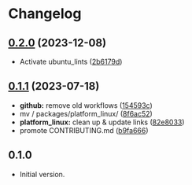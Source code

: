 # Changelog

## [0.2.0](https://github.com/canonical/ubuntu-flutter-plugins/compare/platform_linux-v0.1.1...platform_linux-v0.2.0) (2023-12-08)


* Activate ubuntu_lints ([2b6179d](https://github.com/canonical/ubuntu-flutter-plugins/commit/2b6179dfda6fbe9795907e34d0f5b4cb20539a6b))

## [0.1.1](https://github.com/canonical/ubuntu-flutter-plugins/compare/platform_linux-v0.1.0...platform_linux-v0.1.1) (2023-07-18)


* **github:** remove old workflows ([154593c](https://github.com/canonical/ubuntu-flutter-plugins/commit/154593c71e41672e830d3dc208231de10fd86b4e))
* mv / packages/platform_linux/ ([8f6ac52](https://github.com/canonical/ubuntu-flutter-plugins/commit/8f6ac525bc0b0a80145e58b133fd8930f3f3ab6a))
* **platform_linux:** clean up & update links ([82e8033](https://github.com/canonical/ubuntu-flutter-plugins/commit/82e8033678ed44da242d50d3f8b902b7bd03ef2b))
* promote CONTRIBUTING.md ([b9fa666](https://github.com/canonical/ubuntu-flutter-plugins/commit/b9fa666b568a609a14c23b7bfce1e4a2e5d0d195))

## 0.1.0

- Initial version.
